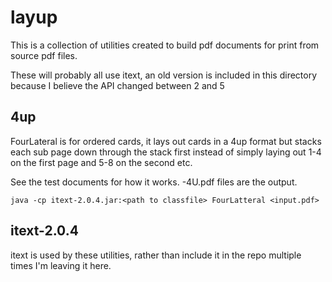 layup
=====
This is a collection of utilities created to build pdf documents for print from source pdf files.

These will probably all use itext, an old version is included in this directory because
I believe the API changed between 2 and 5

4up
---
FourLateral is for ordered cards, it lays out cards in a 4up format but
stacks each sub page down through the stack first instead of simply
laying out 1-4 on the first page and 5-8 on the second etc.

See the test documents for how it works. -4U.pdf files are the output.

    java -cp itext-2.0.4.jar:<path to classfile> FourLatteral <input.pdf>

itext-2.0.4
-----------
itext is used by these utilities, rather than include it in the repo multiple times
I'm leaving it here.

